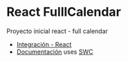 # React FulllCalendar

Proyecto inicial react - full calendar


- [Integración - React](https://fullcalendar.io/docs/react)
- [Documentación](https://fullcalendar.io/docs) uses [SWC](https://swc.rs/)

